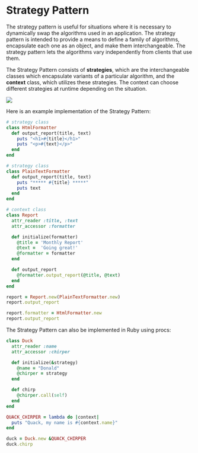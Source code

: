 # Strategy Pattern

The strategy pattern is useful for situations where it is necessary to dynamically swap the algorithms used in an application. The strategy pattern is intended to provide a means to define a family of algorithms, encapsulate each one as an object, and make them interchangeable. The strategy pattern lets the algorithms vary independently from clients that use them.

The Strategy Pattern consists of **strategies**, which are the interchangeable classes which encapsulate variants of a particular algorithm, and the **context** class, which utilizes these strategies. The context can choose different strategies at runtime depending on the situation.

![](https://dl.dropboxusercontent.com/u/598519/Images/strategy_pattern.png)

Here is an example implementation of the Strategy Pattern:

```ruby
# strategy class
class HtmlFormatter
  def output_report(title, text)
    puts "<h1>#{title}</h1>"
    puts "<p>#{text}</p>"
  end
end

# strategy class
class PlainTextFormatter
  def output_report(title, text)
    puts "***** #{title} *****"
    puts text
  end
end

# context class
class Report
  attr_reader :title, :text
  attr_accessor :formatter

  def initialize(formatter)
    @title = 'Monthly Report'
    @text =  'Going great!'
    @formatter = formatter
  end

  def output_report
    @formatter.output_report(@title, @text)
  end
end

report = Report.new(PlainTextFormatter.new)
report.output_report

report.formatter = HtmlFormatter.new
report.output_report
```


The Strategy Pattern can also be implemented in Ruby using procs:

```ruby
class Duck
  attr_reader :name
  attr_accessor :chirper

  def initialize(&strategy)
    @name = "Donald"
    @chirper = strategy
  end

  def chirp
    @chirper.call(self)
  end
end

QUACK_CHIRPER = lambda do |context|
  puts "Quack, my name is #{context.name}"
end

duck = Duck.new &QUACK_CHIRPER
duck.chirp
```